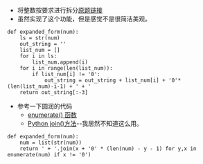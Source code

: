 - 将整数按要求进行拆分[原题链接](https://www.codewars.com/kata/write-number-in-expanded-form/train/python)
- 虽然实现了这个功能，但是感觉不是很简洁美观。
```
def expanded_form(num):
    ls = str(num)
    out_string = ''
    list_num = []
    for i in ls:
        list_num.append(i)
    for i in range(len(list_num)):
        if list_num[i] != '0':
            out_string = out_string + list_num[i] + '0'*(len(list_num)-i-1) + ' + '
    return out_string[:-3]
```
- 参考一下圆润的代码  
    - [enumerate() 函数](http://www.runoob.com/python/python-func-enumerate.html)
    - [Python join()方法](http://www.runoob.com/python/att-string-join.html)--我居然不知道这么用。
```
def expanded_form(num):
    num = list(str(num))
    return ' + '.join(x + '0' * (len(num) - y - 1) for y,x in enumerate(num) if x != '0')
```
